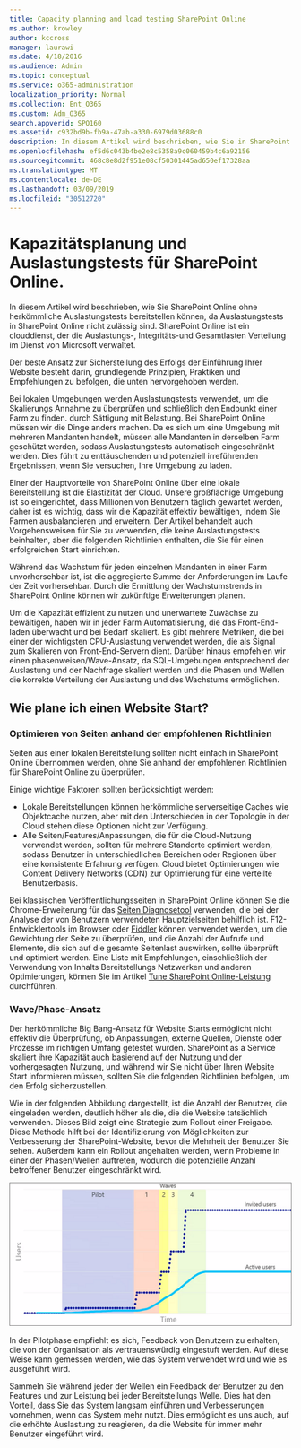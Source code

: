 ```yaml
---
title: Capacity planning and load testing SharePoint Online
ms.author: krowley
author: kccross
manager: laurawi
ms.date: 4/18/2016
ms.audience: Admin
ms.topic: conceptual
ms.service: o365-administration
localization_priority: Normal
ms.collection: Ent_O365
ms.custom: Adm_O365
search.appverid: SPO160
ms.assetid: c932bd9b-fb9a-47ab-a330-6979d03688c0
description: In diesem Artikel wird beschrieben, wie Sie in SharePoint Online bereitstellen können, ohne herkömmliche Auslastungstests durchzuführen, da dies nicht zulässig ist.
ms.openlocfilehash: ef5d6c043b4be2e8c5358a9c060459b4c6a92156
ms.sourcegitcommit: 468c8e8d2f951e08cf50301445ad650ef17328aa
ms.translationtype: MT
ms.contentlocale: de-DE
ms.lasthandoff: 03/09/2019
ms.locfileid: "30512720"
---
```

# <a name="capacity-planning-and-load-testing-sharepoint-online"></a>Kapazitätsplanung und Auslastungstests für SharePoint Online.

In diesem Artikel wird beschrieben, wie Sie SharePoint Online ohne herkömmliche Auslastungstests bereitstellen können, da Auslastungstests in SharePoint Online nicht zulässig sind. SharePoint Online ist ein clouddienst, der die Auslastungs-, Integritäts-und Gesamtlasten Verteilung im Dienst von Microsoft verwaltet.
  
Der beste Ansatz zur Sicherstellung des Erfolgs der Einführung Ihrer Website besteht darin, grundlegende Prinzipien, Praktiken und Empfehlungen zu befolgen, die unten hervorgehoben werden.
  
Bei lokalen Umgebungen werden Auslastungstests verwendet, um die Skalierungs Annahme zu überprüfen und schließlich den Endpunkt einer Farm zu finden. durch Sättigung mit Belastung. Bei SharePoint Online müssen wir die Dinge anders machen. Da es sich um eine Umgebung mit mehreren Mandanten handelt, müssen alle Mandanten in derselben Farm geschützt werden, sodass Auslastungstests automatisch eingeschränkt werden. Dies führt zu enttäuschenden und potenziell irreführenden Ergebnissen, wenn Sie versuchen, Ihre Umgebung zu laden.
  
Einer der Hauptvorteile von SharePoint Online über eine lokale Bereitstellung ist die Elastizität der Cloud. Unsere großflächige Umgebung ist so eingerichtet, dass Millionen von Benutzern täglich gewartet werden, daher ist es wichtig, dass wir die Kapazität effektiv bewältigen, indem Sie Farmen ausbalancieren und erweitern. Der Artikel behandelt auch Vorgehensweisen für Sie zu verwenden, die keine Auslastungstests beinhalten, aber die folgenden Richtlinien enthalten, die Sie für einen erfolgreichen Start einrichten. 
  
Während das Wachstum für jeden einzelnen Mandanten in einer Farm unvorhersehbar ist, ist die aggregierte Summe der Anforderungen im Laufe der Zeit vorhersehbar. Durch die Ermittlung der Wachstumstrends in SharePoint Online können wir zukünftige Erweiterungen planen.
  
Um die Kapazität effizient zu nutzen und unerwartete Zuwächse zu bewältigen, haben wir in jeder Farm Automatisierung, die das Front-End-laden überwacht und bei Bedarf skaliert. Es gibt mehrere Metriken, die bei einer der wichtigsten CPU-Auslastung verwendet werden, die als Signal zum Skalieren von Front-End-Servern dient. Darüber hinaus empfehlen wir einen phasenweisen/Wave-Ansatz, da SQL-Umgebungen entsprechend der Auslastung und der Nachfrage skaliert werden und die Phasen und Wellen die korrekte Verteilung der Auslastung und des Wachstums ermöglichen. 
  
## <a name="how-do-i-plan-for-a-site-launch"></a>Wie plane ich einen Website Start?

### <a name="optimize-pages-by-following-recommended-guidelines"></a>Optimieren von Seiten anhand der empfohlenen Richtlinien
Seiten aus einer lokalen Bereitstellung sollten nicht einfach in SharePoint Online übernommen werden, ohne Sie anhand der empfohlenen Richtlinien für SharePoint Online zu überprüfen.

Einige wichtige Faktoren sollten berücksichtigt werden:
- Lokale Bereitstellungen können herkömmliche serverseitige Caches wie Objektcache nutzen, aber mit den Unterschieden in der Topologie in der Cloud stehen diese Optionen nicht zur Verfügung.
- Alle Seiten/Features/Anpassungen, die für die Cloud-Nutzung verwendet werden, sollten für mehrere Standorte optimiert werden, sodass Benutzer in unterschiedlichen Bereichen oder Regionen über eine konsistente Erfahrung verfügen. Cloud bietet Optimierungen wie Content Delivery Networks (CDN) zur Optimierung für eine verteilte Benutzerbasis.

Bei klassischen Veröffentlichungsseiten in SharePoint Online können Sie die Chrome-Erweiterung für das [Seiten Diagnosetool](https://aka.ms/perftool) verwenden, die bei der Analyse der von Benutzern verwendeten Hauptzielseiten behilflich ist.
F12-Entwicklertools im Browser oder [Fiddler](https://www.telerik.com/download/fiddler) können verwendet werden, um die Gewichtung der Seite zu überprüfen, und die Anzahl der Aufrufe und Elemente, die sich auf die gesamte Seitenlast auswirken, sollte überprüft und optimiert werden. Eine Liste mit Empfehlungen, einschließlich der Verwendung von Inhalts Bereitstellungs Netzwerken und anderen Optimierungen, können Sie im Artikel [Tune SharePoint Online-Leistung](https://aka.ms/spoperformance) durchführen.

### <a name="wave--phase-approach"></a>Wave/Phase-Ansatz
Der herkömmliche Big Bang-Ansatz für Website Starts ermöglicht nicht effektiv die Überprüfung, ob Anpassungen, externe Quellen, Dienste oder Prozesse im richtigen Umfang getestet wurden. SharePoint as a Service skaliert ihre Kapazität auch basierend auf der Nutzung und der vorhergesagten Nutzung, und während wir Sie nicht über Ihren Website Start informieren müssen, sollten Sie die folgenden Richtlinien befolgen, um den Erfolg sicherzustellen.
  
Wie in der folgenden Abbildung dargestellt, ist die Anzahl der Benutzer, die eingeladen werden, deutlich höher als die, die die Website tatsächlich verwenden. Dieses Bild zeigt eine Strategie zum Rollout einer Freigabe. Diese Methode hilft bei der Identifizierung von Möglichkeiten zur Verbesserung der SharePoint-Website, bevor die Mehrheit der Benutzer Sie sehen. Außerdem kann ein Rollout angehalten werden, wenn Probleme in einer der Phasen/Wellen auftreten, wodurch die potenzielle Anzahl betroffener Benutzer eingeschränkt wird.
  
![Diagramm mit eingeladenen und aktiven Benutzern](media/0bc14a20-9420-4986-b9b9-fbcd2c6e0fb9.png)
  
In der Pilotphase empfiehlt es sich, Feedback von Benutzern zu erhalten, die von der Organisation als vertrauenswürdig eingestuft werden. Auf diese Weise kann gemessen werden, wie das System verwendet wird und wie es ausgeführt wird.
  
Sammeln Sie während jeder der Wellen ein Feedback der Benutzer zu den Features und zur Leistung bei jeder Bereitstellungs Welle. Dies hat den Vorteil, dass Sie das System langsam einführen und Verbesserungen vornehmen, wenn das System mehr nutzt. Dies ermöglicht es uns auch, auf die erhöhte Auslastung zu reagieren, da die Website für immer mehr Benutzer eingeführt wird.
